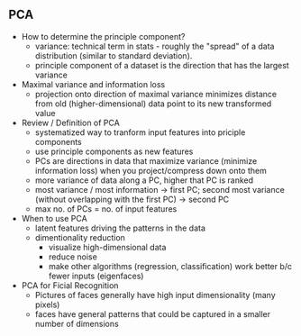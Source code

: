 ## PCA
- How to determine the principle component?
  - variance: technical term in stats - roughly the "spread" of a data distribution (similar to standard deviation).
  - principle component of a dataset is the direction that has the largest variance
- Maximal variance and information loss
  - projection onto direction of maximal variance minimizes distance 
  from old (higher-dimensional) data point to its new transformed value
- Review / Definition of PCA
  - systematized way to tranform input features into priciple components
  - use principle components as new features
  - PCs are directions in data that maximize variance (minimize information loss) when you project/compress down onto them
  - more variance of data along a PC, higher that PC is ranked
  - most variance / most information -> first PC; second most variance (without overlapping with the first PC) -> second PC
  - max no. of PCs = no. of input features
- When to use PCA
  - latent features driving the patterns in the data 
  - dimentionality reduction
    - visualize high-dimensional data
    - reduce noise
    - make other algorithms (regression, classification) work better b/c fewer inputs (eigenfaces)
- PCA for Ficial Recognition
  - Pictures of faces generally have high input dimensionality (many pixels)
  - faces have general patterns that could be captured in a smaller number of dimensions
  
